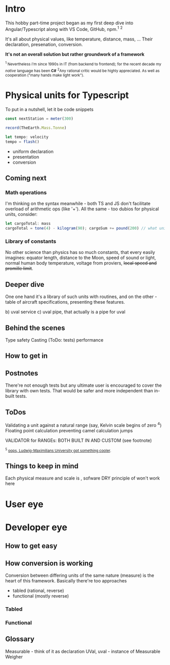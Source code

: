 # Intro
This hobby part-time project began as my first deep dive into Angular/Typescript along with VS Code, GitHub, npm.<sup>1</sup> <sup>2</sup>

It's all about physical values, like temperature, distance, mass, ...
Their declaration, presenation, conversion.

**It's not an overall solution but rather groundwork of a framework**

<sub><sup>1</sup> Nevertheless i'm since 1990s in IT (from backend to frontend); for the recent decade my *native* language has been **C#**</sub>
<sub>
<sup>2</sup>Any rational critic would be highly appreciated. As well as cooperation ("many hands make light work").</sub>

# Physical units for Typescript
To put in a nutshell, let it be code snippets 
```typescript
const nextStation = meter(300)

record(TheEarth.Mass.Tonne)

let tempo: velocity
tempo = flash()
```

+ uniform declaration
+ presentation
+ conversion

## Coming next
### Math operations
I'm thinking on the syntax meanwhile - both TS and JS don't facilitate overload of arithmetic ops (like '+'). All the same - too dubios for physical units, consider: 
```typescript 
let cargoTotal: mass 
cargoTotal = tone(4) - kilogram(90); cargoSum += pound(200) // what unit shall be derived here
```
### Library of constants
No other science than physics has so much constants, that every easily imagines: equator length, distance to the Moon, speed of sound or light, normal human body temperature, voltage from proviers, ~~local speed and promille limit~~.

## Deeper dive
One one hand it's a library of such units with routines, and on the other - table of aircraft specifications, presenting these features.

b) uval service
c) uval pipe, that actually is a pipe for uval

## Behind the scenes
Type safety
Casting (ToDo: tests)
performance

## How to get in 

## Postnotes

There're not enough tests but any ultimate user is encouraged to cover the library with own tests. That would be safer and more independent than in-built tests.


## ToDos
Validating a unit against a natural range (say, Kelvin scale begins of zero <sup>4</sup>)
Floating point calculation
preventing camel calculation jumps

VALIDATOR for RANGEs: BOTH BUILT IN AND CUSTOM (see footnote)

<sub><sup>5</sup> [oops, Ludwig-Maximilians University got something cooler](https://www.mpg.de/research/negative-absolute-temperature#:~:text=Thus%2C%20nothing%20can%20be%20colder,nonetheless%20has%20negative%20Kelvin%20values).</sub>

## Things to keep in mind
Each physical measure and scale is , sofware DRY principle of won't work here

# User eye

# Developer eye
## How to get easy 

## How conversion is working
Conversion between differing units of the same nature (measure) is the heart of this framework.
Basically there're too approaches 
+ tabled (rational, reverse)
+ functional (mostly reverse)
 
### Tabled

### Functional

## Glossary
Measurable - think of it as declaration
UVal, uval - instance of Measurable
Weigher
